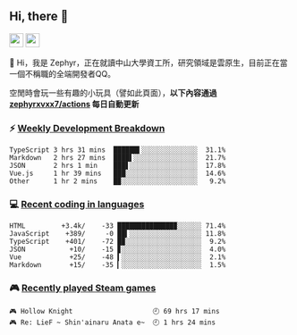 <!--
**zephyrxvxx7/zephyrxvxx7** is a ✨ _special_ ✨ repository because its `README.md` (this file) appears on your GitHub profile.

Here are some ideas to get you started:

- 🔭 I’m currently working on ...
- 🌱 I’m currently learning ...
- 👯 I’m looking to collaborate on ...
- 🤔 I’m looking for help with ...
- 💬 Ask me about ...
- 📫 How to reach me: ...
- 😄 Pronouns: ...
- ⚡ Fun fact: ...
-->

## Hi, there 👋

<a href="https://www.instagram.com/zephyrxvxx7/"><img src="https://img.shields.io/badge/instagram-3f729b?&style=for-the-badge&logo=instagram&logoColor=white" height=25></a>
<a href="https://zephyrxvxx7.ninja/"><img src="https://img.shields.io/badge/blog-gray?&style=for-the-badge&logo=hexo&logoColor=white" height=25></a>

👋 Hi，我是 Zephyr，正在就讀中山大學資工所，研究領域是雲原生，目前正在當一個不稱職的全端開發者QQ。

空閒時會玩一些有趣的小玩具（譬如此頁面），**以下內容通過 [zephyrxvxx7/actions](https://github.com/zephyrxvxx7/zephyrxvxx7/actions) 每日自動更新**

### ⚡ [Weekly Development Breakdown](https://gist.github.com/zephyrxvxx7/ee1787313f0772b51494d051b5edde7f)

<!-- code_time start -->

```text
TypeScript 3 hrs 31 mins  ██████▌░░░░░░░░░░░░░░  31.1%
Markdown   2 hrs 27 mins  ████▌░░░░░░░░░░░░░░░░  21.7%
JSON       2 hrs 1 min    ███▋░░░░░░░░░░░░░░░░░  17.8%
Vue.js     1 hr 39 mins   ███░░░░░░░░░░░░░░░░░░  14.6%
Other      1 hr 2 mins    █▉░░░░░░░░░░░░░░░░░░░   9.2%
```

<!-- code_time end -->

### 💻 [Recent coding in languages](https://gist.github.com/zephyrxvxx7/08c5ff0fead26978490fef5d749f43ea)

<!-- code_diff start -->

```text
HTML         +3.4k/    -33 ██████████████▉░░░░░░ 71.4%
JavaScript    +389/     -0 ██▍░░░░░░░░░░░░░░░░░░ 11.8%
TypeScript    +401/    -72 █▉░░░░░░░░░░░░░░░░░░░  9.2%
JSON           +10/    -15 ▊░░░░░░░░░░░░░░░░░░░░  4.0%
Vue            +25/    -48 ▍░░░░░░░░░░░░░░░░░░░░  2.1%
Markdown       +15/    -35 ▎░░░░░░░░░░░░░░░░░░░░  1.5%
```

<!-- code_diff end -->

### 🎮 [Recently played Steam games](https://gist.github.com/zephyrxvxx7/f77b8978877f959b69d84723c43a4a64)

<!-- steam_time start -->

```text
🎮 Hollow Knight                    🕘 69 hrs 17 mins
🎮 Re: LieF ~ Shin'ainaru Anata e~  🕘 1 hrs 24 mins
```

<!-- steam_time end -->
